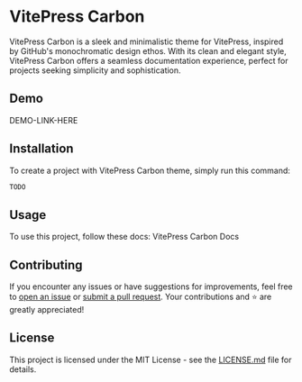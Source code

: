 # VitePress Carbon

VitePress Carbon is a sleek and minimalistic theme for VitePress, inspired by GitHub's monochromatic design ethos. With its clean and elegant style, VitePress Carbon offers a seamless documentation experience, perfect for projects seeking simplicity and sophistication.



## Demo

DEMO-LINK-HERE

## Installation

To create a project with VitePress Carbon theme, simply run this command:

```bash
TODO
```

## Usage

To use this project, follow these docs: VitePress Carbon Docs

## Contributing

If you encounter any issues or have suggestions for improvements, feel free to [open an issue](https://github.com/brenoepics/vitepress-carbon/issues) or [submit a pull request](https://github.com/brenoepics/vitepress-carbon/pulls). 
Your contributions and ⭐ are greatly appreciated!

## License

This project is licensed under the MIT License - see the [LICENSE.md](LICENSE.md) file for details.
